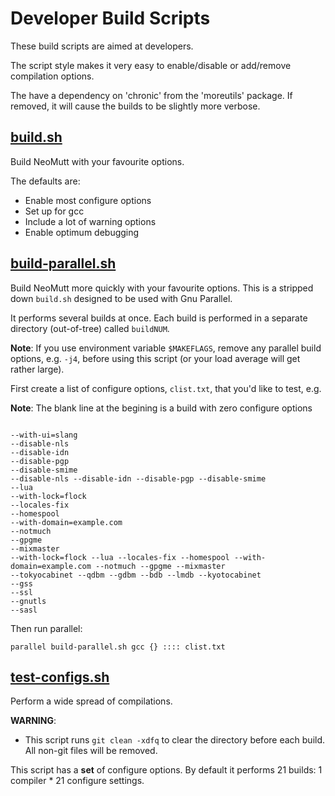# Developer Build Scripts

These build scripts are aimed at developers.

The script style makes it very easy to enable/disable or add/remove compilation options.

The have a dependency on 'chronic' from the 'moreutils' package.
If removed, it will cause the builds to be slightly more verbose.

## [build.sh](build.sh)

Build NeoMutt with your favourite options.

The defaults are:
- Enable most configure options
- Set up for gcc
- Include a lot of warning options
- Enable optimum debugging

## [build-parallel.sh](build-parallel.sh)

Build NeoMutt more quickly with your favourite options.
This is a stripped down `build.sh` designed to be used with Gnu Parallel.

It performs several builds at once.
Each build is performed in a separate directory (out-of-tree) called `buildNUM`.

**Note**: If you use environment variable `$MAKEFLAGS`, remove any parallel
      build options, e.g. `-j4`, before using this script (or your load average
      will get rather large).

First create a list of configure options, `clist.txt`, that you'd like to test, e.g.

**Note**: The blank line at the begining is a build with zero configure options

```

--with-ui=slang
--disable-nls
--disable-idn
--disable-pgp
--disable-smime
--disable-nls --disable-idn --disable-pgp --disable-smime
--lua
--with-lock=flock
--locales-fix
--homespool
--with-domain=example.com
--notmuch
--gpgme
--mixmaster
--with-lock=flock --lua --locales-fix --homespool --with-domain=example.com --notmuch --gpgme --mixmaster
--tokyocabinet --qdbm --gdbm --bdb --lmdb --kyotocabinet
--gss
--ssl
--gnutls
--sasl
```

Then run parallel:

```
parallel build-parallel.sh gcc {} :::: clist.txt
```

## [test-configs.sh](test-configs.sh)

Perform a wide spread of compilations.

**WARNING**:
- This script runs `git clean -xdfq` to clear the directory before each build.
  All non-git files will be removed.

This script has a **set** of configure options.
By default it performs 21 builds: 1 compiler \* 21 configure settings.

